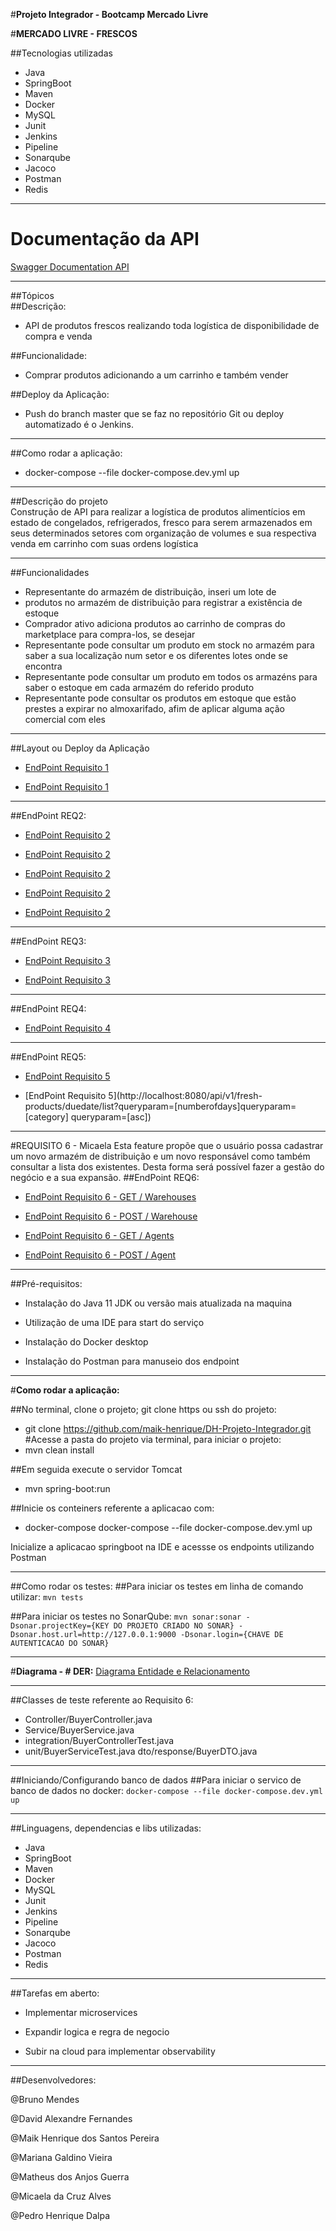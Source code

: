 #**Projeto Integrador - Bootcamp Mercado Livre**

#**MERCADO LIVRE - FRESCOS**

##Tecnologias utilizadas 
- Java 
- SpringBoot 
- Maven 
- Docker 
- MySQL 
- Junit 
- Jenkins 
- Pipeline 
- Sonarqube 
- Jacoco 
- Postman 
- Redis 

***

# **Documentação da API**
[Swagger Documentation API](http://localhost:8080/swagger-ui.html#/)

***

##Tópicos  
##Descrição: 
- API de produtos frescos realizando toda logística de disponibilidade de compra e venda

##Funcionalidade: 
- Comprar produtos adicionando a um carrinho e também vender

##Deploy da Aplicação: 
- Push do branch master que se faz no repositório Git ou deploy automatizado é o Jenkins.

***

##Como rodar a aplicação: 
- docker-compose --file docker-compose.dev.yml up

***

##Descrição do projeto  
Construção de API para realizar a logística de produtos alimentícios em estado de congelados, refrigerados, fresco para serem  armazenados em seus determinados setores com organização de volumes e sua respectiva venda em carrinho com suas ordens  logística

***

##Funcionalidades
- Representante do armazém de distribuição, inseri um lote de 
- produtos no armazém de distribuição para registrar a existência de estoque
- Comprador ativo adiciona produtos ao carrinho de compras do marketplace para compra-los, se desejar
- Representante pode consultar um produto em stock no armazém para saber a sua localização num setor e os diferentes lotes onde se  encontra
- Representante pode consultar um produto em todos os armazéns para saber o estoque em cada armazém do referido produto
- Representante pode consultar os produtos em estoque que estão prestes a expirar no almoxarifado, afim de aplicar alguma ação comercial  com eles

***

##Layout ou Deploy da Aplicação

- [EndPoint Requisito 1](http://localhost:8080/api/v1/fresh-products/inboundorder/)

- [EndPoint Requisito 1](http://localhost:8080/api/v1/fresh-products/inboundorder/)

***

##EndPoint REQ2: 
- [EndPoint Requisito 2](http://localhost:8080/api/v1/fresh-products/)

- [EndPoint Requisito 2](http://localhost:8080/api/v1/fresh-products/list?querytype=[categoríaproducto])

- [EndPoint Requisito 2](http://localhost:8080/api/v1/fresh-products/orders/)

- [EndPoint Requisito 2](http://localhost:8080/api/v1/fresh-products/orders/querytype=[idOrder])

- [EndPoint Requisito 2](http://localhost:8080/api/v1/fresh-products/orders/queryparam=[idOrder])

***

##EndPoint REQ3: 
- [EndPoint Requisito 3](http://localhost:8080/api/v1/fresh-products/list?querytype=[idProducto])

- [EndPoint Requisito 3](http://localhost:8080/api/v1/fresh-products/list?querytype=[idProducto]querytype=[L])

***

##EndPoint REQ4: 
- [EndPoint Requisito 4](http://localhost:8080/api/v1/fresh-products/warehouse/querytype=idproduct])

***

##EndPoint REQ5: 
- [EndPoint Requisito 5](http://localhost:8080/api/v1/fresh-products/duedate/queryparam=[numberofdays]queryparam=[section])

- [EndPoint Requisito 5](http://localhost:8080/api/v1/fresh-products/duedate/list?queryparam=[numberofdays]queryparam=[category] queryparam=[asc])

***
#REQUISITO 6 - Micaela
Esta feature propõe que o usuário possa cadastrar um novo armazém de distribuição e um novo 
responsável como também consultar a lista dos existentes. Desta forma será possível fazer a 
gestão do negócio e a sua expansão.
##EndPoint REQ6:
- [EndPoint Requisito 6 - GET / Warehouses](http://localhost:8080/api/v1/fresh-products/admin/warehouse)

- [EndPoint Requisito 6 - POST / Warehouse](http://localhost:8080/api/v1/fresh-products/admin/warehouse)

- [EndPoint Requisito 6 - GET / Agents](http://localhost:8080/api/v1/fresh-products/admin/agent)

- [EndPoint Requisito 6 - POST / Agent](http://localhost:8080/api/v1/fresh-products/admin/agent)

***

##Pré-requisitos: 

- Instalação do Java 11 JDK ou versão mais atualizada na maquina


- Utilização de uma IDE para start do serviço


- Instalação do Docker desktop


- Instalação do Postman para manuseio dos endpoint

***

#**Como rodar a aplicação:**

##No terminal, clone o projeto; git clone https ou ssh do projeto: 
- git clone https://github.com/maik-henrique/DH-Projeto-Integrador.git 
#Acesse a pasta do projeto via terminal, para iniciar o projeto: 
- mvn clean install 

##Em seguida execute o servidor Tomcat 
- mvn spring-boot:run  

##Inicie os conteiners referente a aplicacao com: 
- docker-compose docker-compose --file docker-compose.dev.yml up 

Inicialize a aplicacao springboot na IDE e acessse os endpoints  utilizando Postman

***

##Como rodar os testes:
##Para iniciar os testes em linha de comando utilizar: 
`mvn tests`

##Para iniciar os testes no SonarQube: 
`mvn sonar:sonar -Dsonar.projectKey={KEY DO PROJETO CRIADO NO SONAR} - Dsonar.host.url=http://127.0.0.1:9000 -Dsonar.login={CHAVE DE  AUTENTICACAO DO SONAR}`

***

#**Diagrama - # DER:**
[Diagrama Entidade e Relacionamento](https://whimsical.com/4VfH3PMQLRV3u33RUJniwY)

***

##Classes de teste referente ao Requisito 6: 
- Controller/BuyerController.java 
- Service/BuyerService.java 
- integration/BuyerControllerTest.java
- unit/BuyerServiceTest.java dto/response/BuyerDTO.java

***

##Iniciando/Configurando banco de dados
##Para iniciar o servico de banco de dados no docker: 
`docker-compose --file docker-compose.dev.yml up`


***

##Linguagens, dependencias e libs utilizadas: 
- Java 
- SpringBoot 
- Maven 
- Docker 
- MySQL 
- Junit 
- Jenkins 
- Pipeline 
- Sonarqube 
- Jacoco 
- Postman 
- Redis 

***

##Tarefas em aberto: 

- Implementar microservices


- Expandir logica e regra de negocio


- Subir na cloud para implementar observability

***

##Desenvolvedores:

@Bruno Mendes

@David Alexandre Fernandes

@Maik Henrique dos Santos Pereira

@Mariana Galdino Vieira

@Matheus dos Anjos Guerra

@Micaela da Cruz Alves

@Pedro Henrique Dalpa



> 